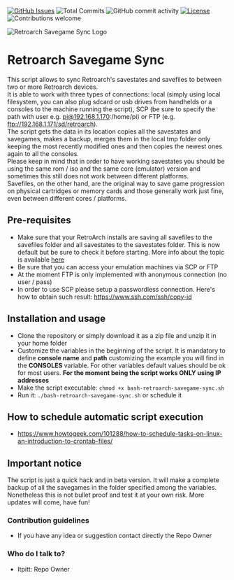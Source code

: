[![GitHub Issues](https://img.shields.io/github/issues-raw/ltpitt/bash-retroarch-savegame-sync)](https://github.com/ltpitt/bash-retroarch-savegame-sync/issues)
![Total Commits](https://img.shields.io/github/last-commit/ltpitt/bash-retroarch-savegame-sync)
![GitHub commit activity](https://img.shields.io/github/commit-activity/4w/ltpitt/bash-retroarch-savegame-sync?foo=bar)
[![License](https://img.shields.io/badge/license-GNU-blue.svg)](https://raw.githubusercontent.com/ltpitt/bash-retroarch-savegame-sync/master/LICENSE)
![Contributions welcome](https://img.shields.io/badge/contributions-welcome-orange.svg)

![Retroarch Savegame Sync Logo](https://github.com/ltpitt/bash-retroarch-savegame-sync/raw/main/logo/bash-retroarch-savegame-sync-logo.gif)  

# Retroarch Savegame Sync
This script allows to sync Retroarch's savestates and savefiles to between two or more Retroarch devices.  
It is able to work with three types of connections: local (simply using local filesystem, you can also plug sdcard or usb drives from handhelds or a consoles to the machine running the script), SCP (be sure to specify the path with user e.g. pi@192.168.1.170:/home/pi) or FTP (e.g. ftp://192.168.1.171/sd/retroarch).  
The script gets the data in its location copies all the savestates and savegames, makes a backup, merges them in the local tmp folder only keeping the most recently modified ones and then copies the newest ones again to all the consoles.  
Please keep in mind that in order to have working savestates you should be using the same rom / iso and the same core (emulator) version and sometimes this still does not work between different platforms.  
Savefiles, on the other hand, are the original way to save game progression on physical cartridges or memory cards and those generally work just fine, even between different cores / platforms.  

## Pre-requisites
* Make sure that your RetroArch installs are saving all savefiles to the savefiles folder and all savestates to the savestates folder. This is now default but be sure to check it before starting. More info about the topic is available [here](https://docs.libretro.com/guides/change-directories/#savefile-and-savestate)
* Be sure that you can access your emulation machines via SCP or FTP  
* At the moment FTP is only implemented with anonymous connection (no user / pass)  
* In order to use SCP please setup a passwordless connection. Here's how to obtain such result: https://www.ssh.com/ssh/copy-id

## Installation and usage
* Clone the repository or simply download it as a zip file and unzip it in your home folder
* Customize the variables in the beginning of the script. It is mandatory to define **console name** and **path** customizing the example you will find in the **CONSOLES** variable. For other variables default values should be ok for most users. **For the moment being the script works ONLY using IP addresses**
* Make the script executable: `chmod +x bash-retroarch-savegame-sync.sh`
* Run it: `./bash-retroarch-savegame-sync.sh` or schedule it

## How to schedule automatic script execution
* https://www.howtogeek.com/101288/how-to-schedule-tasks-on-linux-an-introduction-to-crontab-files/

## Important notice
The script is just a quick hack and in beta version. It will make a complete backup of all the savegames in the folder specified among the variables.  Nonetheless this is not bullet proof and test it at your own risk.  More updates will come, have fun!

### Contribution guidelines ###

* If you have any idea or suggestion contact directly the Repo Owner

### Who do I talk to? ###

* ltpitt: Repo Owner
